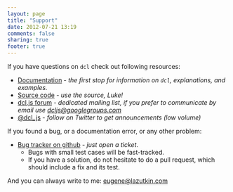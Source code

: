 ```yaml
---
layout: page
title: "Support"
date: 2012-07-21 13:19
comments: false
sharing: true
footer: true
---
```


If you have questions on `dcl` check out following resources:

* [Documentation](/docs) - *the first stop for information on `dcl`, explanations,
  and examples.*
* [Source code](https://github.com/uhop/dcl) - *use the source, Luke!*
* [dcl.js forum](https://groups.google.com/d/forum/dcljs) - *dedicated mailing list,
  if you prefer to communicate by email use
  [dcljs@googlegroups.com](mailto:dcljs@googlegroups.com)*
* [@dcl_js](http://twitter.com/dcl_js) - *follow on Twitter to get announcements
  (low volume)*

If you found a bug, or a documentation error, or any other problem:

* [Bug tracker on github](https://github.com/uhop/dcl/issues) - *just open a ticket*.
  * Bugs with small test cases will be fast-tracked.
  * If you have a solution, do not hesitate to do a pull request, which should include
    a fix and its test.

And you can always write to me: eugene@lazutkin.com
